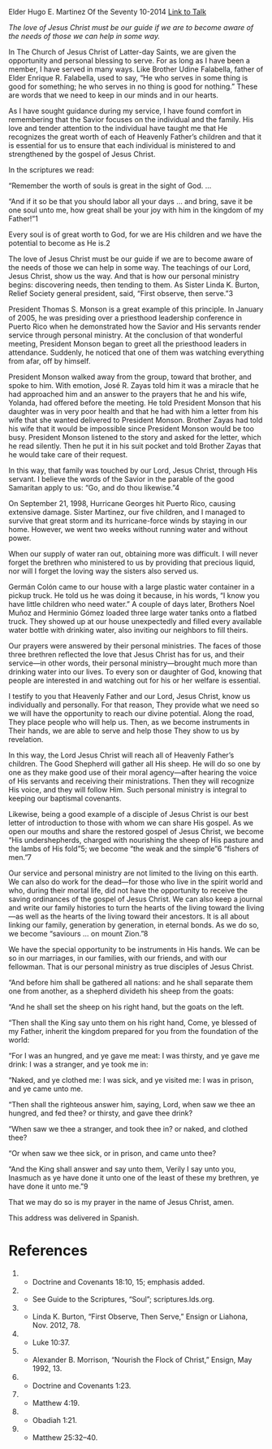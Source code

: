 Elder Hugo E. Martinez
Of the Seventy
10-2014
[Link to Talk](https://www.churchofjesuschrist.org/study/general-conference/2014/10/our-personal-ministries?lang=eng)

_The love of Jesus Christ must be our guide if we are to become aware of the needs of those we can help in some way._

In The Church of Jesus Christ of Latter-day Saints, we are given the opportunity and personal blessing to serve. For as long as I have been a member, I have served in many ways. Like Brother Udine Falabella, father of Elder Enrique R. Falabella, used to say, “He who serves in some thing is good for something; he who serves in no thing is good for nothing.” These are words that we need to keep in our minds and in our hearts.

As I have sought guidance during my service, I have found comfort in remembering that the Savior focuses on the individual and the family. His love and tender attention to the individual have taught me that He recognizes the great worth of each of Heavenly Father’s children and that it is essential for us to ensure that each individual is ministered to and strengthened by the gospel of Jesus Christ.

In the scriptures we read:

“Remember the worth of souls is great in the sight of God. …

“And if it so be that you should labor all your days … and bring, save it be one soul unto me, how great shall be your joy with him in the kingdom of my Father!”1

Every soul is of great worth to God, for we are His children and we have the potential to become as He is.2

The love of Jesus Christ must be our guide if we are to become aware of the needs of those we can help in some way. The teachings of our Lord, Jesus Christ, show us the way. And that is how our personal ministry begins: discovering needs, then tending to them. As Sister Linda K. Burton, Relief Society general president, said, “First observe, then serve.”3

President Thomas S. Monson is a great example of this principle. In January of 2005, he was presiding over a priesthood leadership conference in Puerto Rico when he demonstrated how the Savior and His servants render service through personal ministry. At the conclusion of that wonderful meeting, President Monson began to greet all the priesthood leaders in attendance. Suddenly, he noticed that one of them was watching everything from afar, off by himself.

President Monson walked away from the group, toward that brother, and spoke to him. With emotion, José R. Zayas told him it was a miracle that he had approached him and an answer to the prayers that he and his wife, Yolanda, had offered before the meeting. He told President Monson that his daughter was in very poor health and that he had with him a letter from his wife that she wanted delivered to President Monson. Brother Zayas had told his wife that it would be impossible since President Monson would be too busy. President Monson listened to the story and asked for the letter, which he read silently. Then he put it in his suit pocket and told Brother Zayas that he would take care of their request.

In this way, that family was touched by our Lord, Jesus Christ, through His servant. I believe the words of the Savior in the parable of the good Samaritan apply to us: “Go, and do thou likewise.”4

On September 21, 1998, Hurricane Georges hit Puerto Rico, causing extensive damage. Sister Martinez, our five children, and I managed to survive that great storm and its hurricane-force winds by staying in our home. However, we went two weeks without running water and without power.

When our supply of water ran out, obtaining more was difficult. I will never forget the brethren who ministered to us by providing that precious liquid, nor will I forget the loving way the sisters also served us.

Germán Colón came to our house with a large plastic water container in a pickup truck. He told us he was doing it because, in his words, “I know you have little children who need water.” A couple of days later, Brothers Noel Muñoz and Herminio Gómez loaded three large water tanks onto a flatbed truck. They showed up at our house unexpectedly and filled every available water bottle with drinking water, also inviting our neighbors to fill theirs.

Our prayers were answered by their personal ministries. The faces of those three brethren reflected the love that Jesus Christ has for us, and their service—in other words, their personal ministry—brought much more than drinking water into our lives. To every son or daughter of God, knowing that people are interested in and watching out for his or her welfare is essential.

I testify to you that Heavenly Father and our Lord, Jesus Christ, know us individually and personally. For that reason, They provide what we need so we will have the opportunity to reach our divine potential. Along the road, They place people who will help us. Then, as we become instruments in Their hands, we are able to serve and help those They show to us by revelation.

In this way, the Lord Jesus Christ will reach all of Heavenly Father’s children. The Good Shepherd will gather all His sheep. He will do so one by one as they make good use of their moral agency—after hearing the voice of His servants and receiving their ministrations. Then they will recognize His voice, and they will follow Him. Such personal ministry is integral to keeping our baptismal covenants.

Likewise, being a good example of a disciple of Jesus Christ is our best letter of introduction to those with whom we can share His gospel. As we open our mouths and share the restored gospel of Jesus Christ, we become “His undershepherds, charged with nourishing the sheep of His pasture and the lambs of His fold”5; we become “the weak and the simple”6 “fishers of men.”7

Our service and personal ministry are not limited to the living on this earth. We can also do work for the dead—for those who live in the spirit world and who, during their mortal life, did not have the opportunity to receive the saving ordinances of the gospel of Jesus Christ. We can also keep a journal and write our family histories to turn the hearts of the living toward the living—as well as the hearts of the living toward their ancestors. It is all about linking our family, generation by generation, in eternal bonds. As we do so, we become “saviours … on mount Zion.”8

We have the special opportunity to be instruments in His hands. We can be so in our marriages, in our families, with our friends, and with our fellowman. That is our personal ministry as true disciples of Jesus Christ.

“And before him shall be gathered all nations: and he shall separate them one from another, as a shepherd divideth his sheep from the goats:

“And he shall set the sheep on his right hand, but the goats on the left.

“Then shall the King say unto them on his right hand, Come, ye blessed of my Father, inherit the kingdom prepared for you from the foundation of the world:

“For I was an hungred, and ye gave me meat: I was thirsty, and ye gave me drink: I was a stranger, and ye took me in:

“Naked, and ye clothed me: I was sick, and ye visited me: I was in prison, and ye came unto me.

“Then shall the righteous answer him, saying, Lord, when saw we thee an hungred, and fed thee? or thirsty, and gave thee drink?

“When saw we thee a stranger, and took thee in? or naked, and clothed thee?

“Or when saw we thee sick, or in prison, and came unto thee?

“And the King shall answer and say unto them, Verily I say unto you, Inasmuch as ye have done it unto one of the least of these my brethren, ye have done it unto me.”9

That we may do so is my prayer in the name of Jesus Christ, amen.



This address was delivered in Spanish.

# References
1. - Doctrine and Covenants 18:10, 15; emphasis added.
2. - See Guide to the Scriptures, “Soul”; scriptures.lds.org.
3. - Linda K. Burton, “First Observe, Then Serve,” Ensign or Liahona, Nov. 2012, 78.
4. - Luke 10:37.
5. - Alexander B. Morrison, “Nourish the Flock of Christ,” Ensign, May 1992, 13.
6. - Doctrine and Covenants 1:23.
7. - Matthew 4:19.
8. - Obadiah 1:21.
9. - Matthew 25:32–40.